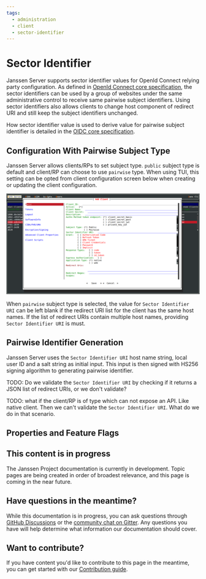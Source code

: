 ```yaml
---
tags:
  - administration
  - client
  - sector-identifier
---
```


# Sector Identifier

Janssen Server supports sector identifier values for OpenId Connect relying party configuration. As defined in
[OpenId Connect core specification](https://openid.net/specs/openid-connect-core-1_0.html#Terminology), the
sector identifiers can be used by a group of websites under the same administrative control to receive same pairwise
subject identifiers. Using sector identifiers also allows clients to change host component of redirect URI and still
keep the subject identifiers unchanged. 

How sector identifier value is used to derive value for pairwise subject identifier is detailed in the 
[OIDC core specification](https://openid.net/specs/openid-connect-core-1_0.html#PairwiseAlg).

## Configuration With Pairwise Subject Type

Janssen Server allows clients/RPs to set subject type. `public` subject type is default and client/RP can choose
to use `pairwise` type. When using TUI, this setting can be opted from client configuration screen below when 
creating or updating the client configuration.

![](../../../assets/image-tui-client-registration-basic.png)

When `pairwise` subject type is selected, the value for `Sector Identifier URI` can be left blank if the redirect
URI list for the client has the same host names. If the list of redirect URIs contain multiple host names,
providing `Sector Identifier URI` is must.

## Pairwise Identifier Generation

Janssen Server uses the `Sector Identifier URI` host name string, local user ID and a salt string as 
initial input. This input is then signed with HS256 signing algorithm to generating pairwise identifier. 



TODO: Do we validate the `Sector Identifier URI` by checking if it returns a JSON list of redirect URIs, or we 
don't validate?

TODO: what if the client/RP is of type which can not expose an API. Like native client. Then we can't validate 
the `Sector Identifier URI`. What do we do in that scenario.

## Properties and Feature Flags





## This content is in progress

The Janssen Project documentation is currently in development. Topic pages are being created in order of broadest relevance, and this page is coming in the near future.

## Have questions in the meantime?

While this documentation is in progress, you can ask questions through [GitHub Discussions](https://github.com/JanssenProject/jans/discussion) or the [community chat on Gitter](https://gitter.im/JanssenProject/Lobby). Any questions you have will help determine what information our documentation should cover.

## Want to contribute?

If you have content you'd like to contribute to this page in the meantime, you can get started with our [Contribution guide](https://docs.jans.io/head/CONTRIBUTING/).